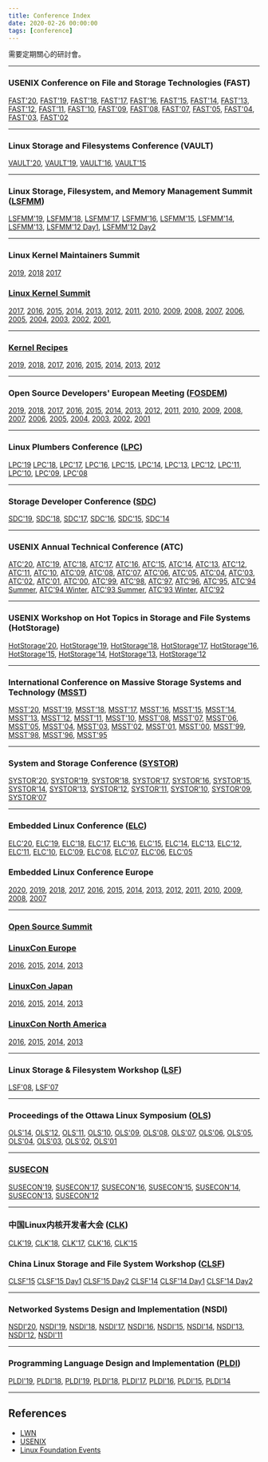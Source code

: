 ```yaml
---
title: Conference Index
date: 2020-02-26 00:00:00
tags: [conference]
---
```


需要定期關心的研討會。

---
### USENIX Conference on File and Storage Technologies (FAST)
[FAST'20](https://www.usenix.org/conference/fast20),
[FAST'19](https://www.usenix.org/conference/fast19),
[FAST'18](https://www.usenix.org/conference/fast18),
[FAST'17](https://www.usenix.org/conference/fast17),
[FAST'16](https://www.usenix.org/conference/fast16),
[FAST'15](https://www.usenix.org/conference/fast15),
[FAST'14](https://www.usenix.org/conference/fast14),
[FAST'13](https://www.usenix.org/conference/fast13),
[FAST'12](https://www.usenix.org/conference/fast12),
[FAST'11](https://www.usenix.org/conference/fast11),
[FAST'10](https://www.usenix.org/conference/fast10),
[FAST'09](https://www.usenix.org/conference/fast09),
[FAST'08](https://www.usenix.org/conference/fast08),
[FAST'07](https://www.usenix.org/conference/fast07),
[FAST'05](https://www.usenix.org/conference/fast05),
[FAST'04](https://www.usenix.org/conference/fast04),
[FAST'03](https://www.usenix.org/conference/fast03),
[FAST'02](https://www.usenix.org/conference/fast02)

---
### Linux Storage and Filesystems Conference (VAULT)
[VAULT'20](https://www.usenix.org/conference/vault20),
[VAULT'19](https://www.usenix.org/conference/vault19),
[VAULT'16](https://events.linuxfoundation.org/events/archive/2016/vault),
[VAULT'15](https://events.linuxfoundation.org/events/archive/2015/vault)

---
### Linux Storage, Filesystem, and Memory Management Summit ([LSFMM](https://events.linuxfoundation.org/lsfmm/))
[LSFMM'19](https://lwn.net/Articles/lsfmm2019/),
[LSFMM'18](https://lwn.net/Articles/lsfmm2018/),
[LSFMM'17](https://lwn.net/Articles/lsfmm2017/),
[LSFMM'16](https://lwn.net/Articles/lsfmm2016/),
[LSFMM'15](https://lwn.net/Articles/lsfmm2015/),
[LSFMM'14](https://lwn.net/Articles/LSFMM2014/),
[LSFMM'13](https://lwn.net/Articles/LSFMM2013/),
[LSFMM'12 Day1](https://lwn.net/Articles/490114/), [LSFMM'12 Day2](https://lwn.net/Articles/490501/)

---
### Linux Kernel Maintainers Summit
[2019](https://lwn.net/Articles/799060/),
[2018](https://lwn.net/Articles/769260/)
[2017](https://lwn.net/Articles/KernelSummit2017/)

### [Linux Kernel Summit](https://en.wikipedia.org/wiki/Linux_Kernel_Developers_Summit)
[2017](https://lwn.net/Articles/KernelSummit2017/),
[2016](https://lwn.net/Articles/KernelSummit2016/),
[2015](https://lwn.net/Articles/KernelSummit2015/),
[2014](https://lwn.net/Articles/KernelSummit2014/),
[2013](https://lwn.net/Articles/KernelSummit2013/),
[2012](https://lwn.net/Articles/KernelSummit2012/),
[2011](https://lwn.net/Articles/KernelSummit2011/),
[2010](https://lwn.net/Articles/KernelSummit2010/),
[2009](https://lwn.net/Articles/KernelSummit2009/),
[2008](https://lwn.net/Articles/KernelSummit2008/),
[2007](https://lwn.net/Articles/KernelSummit2007/),
[2006](https://lwn.net/Articles/KernelSummit2006/),
[2005](https://lwn.net/Articles/KernelSummit2005/),
[2004](https://lwn.net/Articles/KernelSummit2004/),
[2003](https://lwn.net/Articles/KernelSummit2003/),
[2002](https://www.usenix.org/legacy/events/kernel02/),
[2001](https://lwn.net/2001/features/KernelSummit/),

---
### [Kernel Recipes](https://kernel-recipes.org)
[2019](https://kernel-recipes.org/en/2019/),
[2018](https://kernel-recipes.org/en/2018/),
[2017](https://kernel-recipes.org/en/2017/),
[2016](https://kernel-recipes.org/en/2016/),
[2015](https://kernel-recipes.org/en/2015/),
[2014](https://kernel-recipes.org/en/2014/),
[2013](https://kernel-recipes.org/en/2013/),
[2012](https://kernel-recipes.org/fr/2012/)

---
### Open Source Developers' European Meeting ([FOSDEM](https://fosdem.org))
[2019](https://archive.fosdem.org/2019/),
[2018](https://archive.fosdem.org/2018/),
[2017](https://archive.fosdem.org/2017/),
[2016](https://archive.fosdem.org/2016/),
[2015](https://archive.fosdem.org/2015/),
[2014](https://archive.fosdem.org/2014/),
[2013](https://archive.fosdem.org/2013/),
[2012](https://archive.fosdem.org/2012/),
[2011](https://archive.fosdem.org/2011/),
[2010](https://archive.fosdem.org/2010/),
[2009](https://archive.fosdem.org/2009/),
[2008](https://archive.fosdem.org/2008/),
[2007](https://archive.fosdem.org/2007/),
[2006](https://archive.fosdem.org/2006/),
[2005](https://archive.fosdem.org/2005/),
[2004](https://archive.fosdem.org/2004/),
[2003](https://archive.fosdem.org/2003/),
[2002](https://archive.fosdem.org/2002/),
[2001](https://archive.fosdem.org/2001/)

---
### Linux Plumbers Conference ([LPC](https://www.linuxplumbersconf.org/))
[LPC'19](https://linuxplumbersconf.org/event/4/)
[LPC'18](https://www.linuxplumbersconf.org/2018/),
[LPC'17](https://blog.linuxplumbersconf.org/2017/),
[LPC'16](https://www.linuxplumbersconf.org/2016/),
[LPC'15](https://www.linuxplumbersconf.org/2015/),
[LPC'14](https://www.linuxplumbersconf.org/2014/),
[LPC'13](https://www.linuxplumbersconf.org/2013/),
[LPC'12](https://www.linuxplumbersconf.org/2012/),
[LPC'11](https://www.linuxplumbersconf.org/2011/),
[LPC'10](https://www.linuxplumbersconf.org/2010/),
[LPC'09](https://www.linuxplumbersconf.org/2009/),
[LPC'08](https://www.linuxplumbersconf.org/2008/)

---
### Storage Developer Conference ([SDC](https://www.snia.org/events/storage-developer))
[SDC'19](https://www.snia.org/events/storage-developer/presentations19),
[SDC'18](https://www.snia.org/events/storage-developer/presentations18),
[SDC'17](https://www.snia.org/events/storage-developer/presentations17),
[SDC'16](https://www.snia.org/events/storage-developer/presentations16),
[SDC'15](https://www.snia.org/events/storage-developer/presentations15),
[SDC'14](https://www.snia.org/events/storage-developer/presentations14)

---
### USENIX Annual Technical Conference (ATC)
[ATC'20](https://www.usenix.org/conference/atc20),
[ATC'19](https://www.usenix.org/conference/atc19),
[ATC'18](https://www.usenix.org/conference/atc18),
[ATC'17](https://www.usenix.org/conference/atc17),
[ATC'16](https://www.usenix.org/conference/atc16),
[ATC'15](https://www.usenix.org/conference/atc15),
[ATC'14](https://www.usenix.org/conference/atc14),
[ATC'13](https://www.usenix.org/conference/atc13),
[ATC'12](https://www.usenix.org/conference/atc12),
[ATC'11](https://www.usenix.org/legacy/events/atc11/),
[ATC'10](https://www.usenix.org/legacy/events/atc10/),
[ATC'09](https://www.usenix.org/legacy/events/usenix09/),
[ATC'08](https://www.usenix.org/legacy/events/usenix08/),
[ATC'07](https://www.usenix.org/legacy/events/usenix07/),
[ATC'06](https://www.usenix.org/legacy/events/usenix06/),
[ATC'05](https://www.usenix.org/legacy/publications/library/proceedings/usenix05/),
[ATC'04](https://www.usenix.org/legacy/publications/library/proceedings/usenix04/),
[ATC'03](https://www.usenix.org/legacy/publications/library/proceedings/usenix03/),
[ATC'02](https://www.usenix.org/legacy/publications/library/proceedings/usenix02/),
[ATC'01](https://www.usenix.org/legacy/publications/library/proceedings/usenix01/),
[ATC'00](https://www.usenix.org/legacy/publications/library/proceedings/usenix2000/),
[ATC'99](https://www.usenix.org/legacy/publications/library/proceedings/usenix99/),
[ATC'98](https://www.usenix.org/legacy/publications/library/proceedings/usenix98/),
[ATC'97](https://www.usenix.org/legacy/publications/library/proceedings/ana97/),
[ATC'96](https://www.usenix.org/legacy/publications/library/proceedings/sd96/),
[ATC'95](https://www.usenix.org/legacy/publications/library/proceedings/neworl/),
[ATC'94 Summer](https://www.usenix.org/legacy/publications/library/proceedings/bos94/),
[ATC'94 Winter](https://www.usenix.org/legacy/publications/library/proceedings/sf94/),
[ATC'93 Summer](https://www.usenix.org/legacy/publications/library/proceedings/cinci93/),
[ATC'93 Winter](https://www.usenix.org/legacy/publications/library/proceedings/sd93/),
[ATC'92](https://www.usenix.org/legacy/publications/library/proceedings/sa92/)

---
### USENIX Workshop on Hot Topics in Storage and File Systems (HotStorage)
[HotStorage'20](https://www.usenix.org/conference/hotstorage20),
[HotStorage'19](https://www.usenix.org/conference/hotstorage19),
[HotStorage'18](https://www.usenix.org/conference/hotstorage18),
[HotStorage'17](https://www.usenix.org/conference/hotstorage17),
[HotStorage'16](https://www.usenix.org/conference/hotstorage16),
[HotStorage'15](https://www.usenix.org/conference/hotstorage15),
[HotStorage'14](https://www.usenix.org/conference/hotstorage14),
[HotStorage'13](https://www.usenix.org/conference/hotstorage13),
[HotStorage'12](https://www.usenix.org/conference/hotstorage12)

---
### International Conference on Massive Storage Systems and Technology ([MSST](https://storageconference.us/))
[MSST'20](https://storageconference.us/2020/),
[MSST'19](https://storageconference.us/2019/),
[MSST'18](https://storageconference.us/2018/),
[MSST'17](https://storageconference.us/2017/),
[MSST'16](https://storageconference.us/2016/),
[MSST'15](https://storageconference.us/2015/),
[MSST'14](https://storageconference.us/2014/),
[MSST'13](https://storageconference.us/2013/),
[MSST'12](https://storageconference.us/2012/),
[MSST'11](https://storageconference.us/2011/),
[MSST'10](https://storageconference.us/2010/),
[MSST'08](https://storageconference.us/2008/),
[MSST'07](https://storageconference.us/2007/),
[MSST'06](https://storageconference.us/2006/),
[MSST'05](https://storageconference.us/2005/),
[MSST'04](https://storageconference.us/2004/),
[MSST'03](https://storageconference.us/2003/),
[MSST'02](https://storageconference.us/2002/),
[MSST'01](https://storageconference.us/2001/),
[MSST'00](https://storageconference.us/2000/),
[MSST'99](https://storageconference.us/1999/),
[MSST'98](https://storageconference.us/1998/),
[MSST'96](https://storageconference.us/1996/),
[MSST'95](https://storageconference.us/1995/)

---
### System and Storage Conference ([SYSTOR](https://www.systor.org/))
[SYSTOR'20](https://www.systor.org/2020/),
[SYSTOR'19](https://www.systor.org/2019/),
[SYSTOR'18](https://www.systor.org/2018/),
[SYSTOR'17](https://www.systor.org/2017/),
[SYSTOR'16](https://www.systor.org/2016/),
[SYSTOR'15](https://www.systor.org/2015/),
[SYSTOR'14](https://www.systor.org/2014/),
[SYSTOR'13](https://www.systor.org/2013/),
[SYSTOR'12](https://www.systor.org/2012/),
[SYSTOR'11](https://www.systor.org/2011/),
[SYSTOR'10](https://www.systor.org/2010/),
[SYSTOR'09](https://www.systor.org/2009/),
[SYSTOR'07](https://www.systor.org/2007/)

---
### Embedded Linux Conference ([ELC](https://www.embeddedlinuxconference.com/))
[ELC'20](https://events.linuxfoundation.org/embedded-linux-conference-north-america/),
[ELC'19](https://events.linuxfoundation.org/events/elc-north-america-2019),
[ELC'18](https://events.linuxfoundation.org/events/elc-openiot-north-america-2018/),
[ELC'17](https://events17.linuxfoundation.org/events/embedded-linux-conference),
[ELC'16](https://events.linuxfoundation.org/events/archive/2016/embedded-linux-conference),
[ELC'15](https://events.linuxfoundation.org/events/archive/2015/embedded-linux-conference),
[ELC'14](https://events.linuxfoundation.org/events/archive/2014/embedded-linux-conference),
[ELC'13](https://events.linuxfoundation.org/events/archive/2013/embedded-linux-conference),
[ELC'12](https://web.archive.org/web/20130122113627/http://events.linuxfoundation.org/archive/2012/embedded-linux-conference),
[ELC'11](https://web.archive.org/web/20130122120507/http://events.linuxfoundation.org/archive/2011/embedded-linux-conference),
[ELC'10](https://www.embeddedlinuxconference.com/elc_2010/index.html),
[ELC'09](https://www.embeddedlinuxconference.com/elc_2009/index.html),
[ELC'08](https://www.embeddedlinuxconference.com/elc2008/index.html),
[ELC'07](https://www.celinux.org/elc2007/index.html),
[ELC'06](https://www.celinux.org/elc2006/index.html),
[ELC'05](https://elinux.org/Technical_Conference_2005)

### Embedded Linux Conference Europe
[2020](https://events.linuxfoundation.org/events/embedded-linux-conference-europe),
[2019](https://events.linuxfoundation.org/events/embedded-linux-conference-europe-2019),
[2018](https://events.linuxfoundation.org/events/elc-openiot-europe-2018/),
[2017](https://events17.linuxfoundation.org/events/embedded-linux-conference-europe),
[2016](https://events.linuxfoundation.org/events/archive/2016/embedded-linux-conference-europe),
[2015](https://events.linuxfoundation.org/events/archive/2015/embedded-linux-conference-europe),
[2014](https://events.linuxfoundation.org/events/archive/2014/embedded-linux-conference-europe),
[2013](https://events.linuxfoundation.org/events/archive/2013/embedded-linux-conference-europe),
[2012](https://web.archive.org/web/20130122115724/http://events.linuxfoundation.org/archive/2012/embedded-linux-conference-europe),
[2011](https://web.archive.org/web/20130122115556/http://events.linuxfoundation.org/archive/2011/embedded-linux-conference-europe),
[2010](https://www.embeddedlinuxconference.com/elc_europe10/index.html),
[2009](https://www.embeddedlinuxconference.com/elc_europe09/index.html),
[2008](https://www.embeddedlinuxconference.com/elc_europe08/index.html),
[2007](https://www.celinux.org/elc_europe07/elc_europe_index.html)

---
### [Open Source Summit](https://en.wikipedia.org/wiki/Open_Source_Summit)


### [LinuxCon Europe](https://events.linuxfoundation.org/events/linuxcon-europe/)
[2016](https://events.linuxfoundation.org/events/archive/2016/linuxcon-europe),
[2015](https://events.linuxfoundation.org/events/archive/2015/linuxcon-europe),
[2014](https://events.linuxfoundation.org/events/archive/2014/linuxcon-europe),
[2013](https://events.linuxfoundation.org/events/archive/2013/linuxcon-europe)

### [LinuxCon Japan](https://events.linuxfoundation.org/events/linuxcon-japan/)
[2016](https://events.linuxfoundation.org/events/archive/2016/linuxcon-japan),
[2015](https://events.linuxfoundation.org/events/archive/2015/linuxcon-japan),
[2014](https://events.linuxfoundation.org/events/archive/2014/linuxcon-japan),
[2013](https://events.linuxfoundation.org/events/archive/2013/linuxcon-japan)

### [LinuxCon North America](https://events.linuxfoundation.org/events/linuxcon-north-america)
[2016](https://events.linuxfoundation.org/events/archive/2016/linuxcon-north-america),
[2015](https://events.linuxfoundation.org/events/archive/2015/linuxcon-north-america),
[2014](https://events.linuxfoundation.org/events/archive/2014/linuxcon-north-america),
[2013](https://events.linuxfoundation.org/events/archive/2013/linuxcon-north-america)

---
### Linux Storage & Filesystem Workshop ([LSF](https://www.usenix.org/legacy/event/lsf/))
[LSF'08](https://www.usenix.org/event/lsf08), [LSF'07](https://www.usenix.org/event/lsf07)

---
### Proceedings of the Ottawa Linux Symposium ([OLS](https://www.kernel.org/doc/ols/))
[OLS'14](https://www.kernel.org/doc/ols/2014),
[OLS'12](https://www.kernel.org/doc/ols/2012),
[OLS'11](https://www.kernel.org/doc/ols/2011),
[OLS'10](https://www.kernel.org/doc/ols/2010),
[OLS'09](https://www.kernel.org/doc/ols/2009),
[OLS'08](https://www.kernel.org/doc/ols/2008),
[OLS'07](https://www.kernel.org/doc/ols/2007),
[OLS'06](https://www.kernel.org/doc/ols/2006),
[OLS'05](https://www.kernel.org/doc/ols/2005),
[OLS'04](https://www.kernel.org/doc/ols/2004),
[OLS'03](https://www.kernel.org/doc/ols/2003),
[OLS'02](https://www.kernel.org/doc/ols/2002),
[OLS'01](https://www.kernel.org/doc/ols/2001)

---
### [SUSECON](https://www.susecon.com)
[SUSECON'19](https://www.susecon.com/archive-2019.html),
[SUSECON'17](https://www.susecon.com/archive-2017.html),
[SUSECON'16](https://www.susecon.com/archive-2016.html),
[SUSECON'15](https://www.susecon.com/archive-2015.html),
[SUSECON'14](https://www.susecon.com/archive-2014.html),
[SUSECON'13](https://www.susecon.com/archive-2013.html),
[SUSECON'12](https://www.susecon.com/archive-2012.html)

---
### 中国Linux内核开发者大会 ([CLK](https://www.ckernel.org/))
[CLK'19](https://github.com/ChinaLinuxKernel/CLK2019),
[CLK'18](https://github.com/ChinaLinuxKernel/CLK2018),
[CLK'17](https://github.com/ChinaLinuxKernel/CLK/tree/master/CLK2017),
[CLK'16](https://github.com/ChinaLinuxKernel/CLK/tree/master/CLK2016),
[CLK'15](https://github.com/ChinaLinuxKernel/CLK2015)

### China Linux Storage and File System Workshop ([CLSF](http://www.china-lsf.org/))
[CLSF'15](https://blogs.oracle.com/linux/china-linux-storage-and-file-system-clsf-workshop-2015-report-v2)
[CLSF'15 Day1](http://tech.donghao.org/2015/10/20/china-linux-storage-filesystem-2015-workshop-first-day/)
[CLSF'15 Day2](http://tech.donghao.org/2015/10/20/china-linux-storage-filesystem-2015-workshop-second-day/)
[CLSF'14](https://blogs.oracle.com/linuxkernel/entry/china_linux_storage_and_file)
[CLSF'14 Day1](http://tech.donghao.org/2014/10/23/china-linux-storage-filesystem-2014-workshop-first-day/)
[CLSF'14 Day2](http://tech.donghao.org/2014/10/24/china-linux-storage-filesystem-2014-workshop-second-day/)

---
### Networked Systems Design and Implementation (NSDI)
[NSDI'20](https://www.usenix.org/conference/nsdi20),
[NSDI'19](https://www.usenix.org/conference/nsdi19),
[NSDI'18](https://www.usenix.org/conference/nsdi18),
[NSDI'17](https://www.usenix.org/conference/nsdi17),
[NSDI'16](https://www.usenix.org/conference/nsdi16),
[NSDI'15](https://www.usenix.org/conference/nsdi15),
[NSDI'14](https://www.usenix.org/conference/nsdi14),
[NSDI'13](https://www.usenix.org/conference/nsdi13),
[NSDI'12](https://www.usenix.org/conference/nsdi12),
[NSDI'11](https://www.usenix.org/conference/nsdi11)

---
### Programming Language Design and Implementation ([PLDI](https://www.sigplan.org/Conferences/PLDI/))
[PLDI'19](https://pldi19.sigplan.org/),
[PLDI'18](https://pldi18.sigplan.org/),
[PLDI'19](https://pldi19.sigplan.org/),
[PLDI'18](https://pldi18.sigplan.org/),
[PLDI'17](https://pldi17.sigplan.org/),
[PLDI'16](https://conf.researchr.org/home/pldi-2016),
[PLDI'15](https://conf.researchr.org/home/pldi2015),
[PLDI'14](https://conferences.inf.ed.ac.uk/pldi2014/)

---
## References
- [LWN](https://lwn.net/Archives/ConferenceByYear/)
- [USENIX](https://www.usenix.org/conferences/byname/)
- [Linux Foundation Events](https://events.linuxfoundation.org/)

